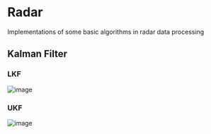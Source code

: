 # Radar
Implementations of some basic algorithms in radar data processing
## Kalman Filter
  ### LKF
  ![image](https://github.com/mohammed-arsheel/Radar/blob/master/LKF.png)
  ### UKF
  ![image](https://github.com/mohammed-arsheel/Radar/blob/master/UKF.png)

